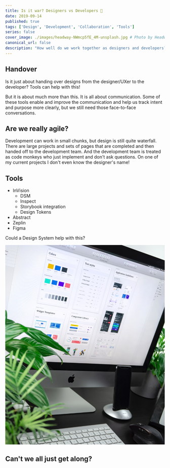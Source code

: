 ```yaml
---
title: Is it war? Designers vs Developers 🥊
date: 2019-09-14
published: true
tags: ['Design', 'Development', 'Collaboration', 'Tools']
series: false
cover_image: ./images/headway-NWmcp5fE_4M-unsplash.jpg # Photo by Headway on Unsplash
canonical_url: false
description: "How well do we work together as designers and developers? Is there any way to get creative types and practical types to work togther? This is vital for our projets, but more importantly, you might actually learn something and enjoy the process!"
---
```


## Handover

Is it just about handing over designs from the designer/UXer to the developer?
Tools can help with this!

But it is about much more than this. It is all about communication. Some of these tools enable and improve the communication and help us track intent and purpose more clearly, but we still need those face-to-face conversations.

## Are we really agile?

Development can work in small chunks, but design is still quite waterfall. There are large projects and sets of pages that are completed and then handed off to the development team. And the development team is treated as code monkeys who just implement and don't ask questions. On one of my current projects I don't even know the designer's name!

## Tools

* InVision
  * DSM
  * Inspect
  * Storybook integration
  * Design Tokens
* Abstract
* Zeplin
* Figma

Could a Design System help with this?

![Screen with Design System displayed](./images/balazs-ketyi-_x335IZXxfc-unsplash.jpg "Design System example")

## Can't we all just get along?
